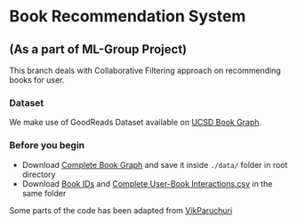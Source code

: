 # Book Recommendation System

## (As a part of ML-Group Project)
This branch deals with Collaborative Filtering approach on recommending books for user.

### Dataset

We make use of GoodReads Dataset available on [UCSD Book Graph](https://sites.google.com/eng.ucsd.edu/ucsdbookgraph/home). 

### Before you begin

- Download [Complete Book Graph](https://drive.google.com/uc?id=1LXpK1UfqtP89H1tYy0pBGHjYk8IhigUK) and save it inside `./data/` folder in root directory
- Download [Book IDs](https://drive.google.com/uc?id=1CHTAaNwyzvbi1TR08MJrJ03BxA266Yxr) and [Complete User-Book Interactions.csv](https://drive.google.com/open?id=1zmylV7XW2dfQVCLeg1LbllfQtHD2KUon) in the same folder

Some parts of the code has been adapted from [VikParuchuri](https://github.com/dataquestio/project-walkthroughs/tree/master/books)
